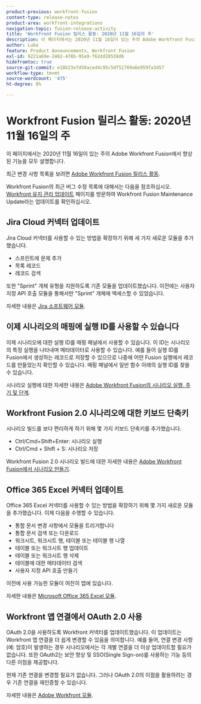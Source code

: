 ```yaml
---
product-previous: workfront-fusion
content-type: release-notes
product-area: workfront-integrations
navigation-topic: fusion-release-activity
title: 'Workfront Fusion 릴리스 활동: 2020년 11월 16일의 주'
description: 이 페이지에서는 2020년 11월 16일이 있는 주의 Adobe Workfront Fusion에서 향상된 기능을 모두 설명합니다.
author: Luke
feature: Product Announcements, Workfront Fusion
exl-id: 9221a69e-2482-478b-95a9-f62dd28538d6
hidefromtoc: true
source-git-commit: e18b23e7d58aced4c95c5df51769a6e959fa3d57
workflow-type: tm+mt
source-wordcount: '475'
ht-degree: 0%

---
```


# Workfront Fusion 릴리스 활동: 2020년 11월 16일의 주

이 페이지에서는 2020년 11월 16일이 있는 주의 Adobe Workfront Fusion에서 향상된 기능을 모두 설명합니다.

최근 변경 사항 목록을 보려면 [Adobe Workfront Fusion 릴리스 활동](../../../../../product-announcements/product-releases/fusion-release-activity/fusion-release-activity.md).

Workfront Fusion의 최근 버그 수정 목록에 대해서는 다음을 참조하십시오. [Workfront 유지 관리 업데이트](https://one.workfront.com/s/article/Workfront-Maintenance-Updates-1882317350) 페이지를 방문하여 Workfront Fusion Maintenance Update라는 업데이트를 확인하십시오.

## Jira Cloud 커넥터 업데이트

Jira Cloud 커넥터를 사용할 수 있는 방법을 확장하기 위해 세 가지 새로운 모듈을 추가했습니다.

* 스프린트에 문제 추가
* 목록 레코드
* 레코드 검색

또한 &quot;Sprint&quot; 개체 유형을 지원하도록 기존 모듈을 업데이트했습니다. 이전에는 사용자 지정 API 호출 모듈을 통해서만 &quot;Sprint&quot; 개체에 액세스할 수 있었습니다.

자세한 내용은 [Jira 소프트웨어 모듈](../../../../../workfront-fusion/apps-and-their-modules/jira-software-modules.md).

## 이제 시나리오의 매핑에 실행 ID를 사용할 수 있습니다

이제 시나리오에 대한 실행 ID를 매핑 패널에서 사용할 수 있습니다. 이 ID는 시나리오의 특정 실행을 나타내며 메타데이터로 사용할 수 있습니다. 예를 들어 실행 ID를 Fusion에서 생성하는 레코드로 저장할 수 있으므로 나중에 어떤 Fusion 실행에서 레코드를 만들었는지 확인할 수 있습니다. 매핑 패널에서 일반 함수 아래의 실행 ID를 찾을 수 있습니다.

시나리오 실행에 대한 자세한 내용은 [Adobe Workfront Fusion의 시나리오 실행, 주기 및 단계](../../../../../workfront-fusion/scenarios/scenario-execution-cycles-phases.md).

## Workfront Fusion 2.0 시나리오에 대한 키보드 단축키

시나리오 빌드를 보다 편리하게 하기 위해 몇 가지 키보드 단축키를 추가했습니다.

* Ctrl/Cmd+Shift+Enter: 시나리오 실행
* Ctrl/Cmd + Shift + S: 시나리오 저장

Workfront Fusion 2.0 시나리오 빌드에 대한 자세한 내용은 [Adobe Workfront Fusion에서 시나리오 만들기](../../../../../workfront-fusion/scenarios/create-a-scenario.md).

## Office 365 Excel 커넥터 업데이트

Office 365 Excel 커넥터를 사용할 수 있는 방법을 확장하기 위해 몇 가지 새로운 모듈을 추가했습니다. 이제 다음을 수행할 수 있습니다.

* 통합 문서 변경 사항에서 모듈을 트리거합니다
* 통합 문서 검색 또는 다운로드
* 워크시트, 워크시트 행, 테이블 또는 테이블 행 나열
* 테이블 또는 워크시트 행 업데이트
* 테이블 또는 워크시트 행 삭제
* 테이블에 대한 메타데이터 검색
* 사용자 지정 API 호출 만들기

이전에 사용 가능한 모듈이 여전히 앱에 있습니다.

자세한 내용은 [Microsoft Office 365 Excel 모듈](../../../../../workfront-fusion/apps-and-their-modules/microsoft-365-excel-modules.md).

## Workfront 앱 연결에서 OAuth 2.0 사용

OAuth 2.0을 사용하도록 Workfront 커넥터를 업데이트했습니다. 이 업데이트는 Workfront 앱 연결을 더 쉽게 변경할 수 있음을 의미합니다. 예를 들어, 연결 변경 사항(예: 암호)이 발생하는 경우 시나리오에서는 각 개별 연결을 더 이상 업데이트할 필요가 없습니다. 또한 OAuth2는 보안 향상 및 SSO(Single Sign-on)를 사용하는 기능 등의 다른 이점을 제공합니다.

현재 기존 연결을 변경할 필요가 없습니다. 그러나 OAuth 2.0의 이점을 활용하려는 경우 기존 연결을 재인증할 수 있습니다.

자세한 내용은 [Adobe Workfront 모듈](../../../../../workfront-fusion/apps-and-their-modules/workfront-modules.md).
